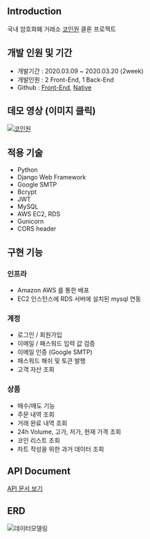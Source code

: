 ## Introduction
국내 암호화폐 거래소 [코인원](https://coinone.co.kr/) 클론 프로젝트

## 개발 인원 및 기간
- 개발기간 : 2020.03.09 ~ 2020.03.20 (2week)
- 개발인원 : 2 Front-End, 1 Back-End
- Github : [Front-End](https://github.com/wecode-bootcamp-korea/myfaketrip-frontend), [Native](https://github.com/wecode-bootcamp-korea/GoinOne-app)

## 데모 영상 (이미지 클릭)
[![코인원](https://img1.daumcdn.net/thumb/R1280x0/?scode=mtistory2&fname=https%3A%2F%2Fk.kakaocdn.net%2Fdn%2FMtQoF%2FbtqC228lqdH%2F3MkGNCb2xaHrDkE8VIVbQ0%2Fimg.png)](https://www.youtube.com/watch?v=54d8MrYExqI)

## 적용 기술
- Python
- Django Web Framework
- Google SMTP
- Bcrypt
- JWT
- MySQL
- AWS EC2, RDS
- Gunicorn
- CORS header

## 구현 기능
### 인프라
- Amazon AWS 를 통한 배포
- EC2 인스턴스에 RDS 서버에 설치된 mysql 연동

### 계정
- 로그인 / 회원가입
- 이메일 / 패스워드 입력 값 검증
- 이메일 인증 (Google SMTP)
- 패스워드 해쉬 및 토큰 발행
- 고객 자산 조회

### 상품
- 매수/매도 기능
- 주문 내역 조회
- 거래 완료 내역 조회
- 24h Volume, 고가, 저가, 현재 가격 조회
- 코인 리스트 조회
- 차트 작성을 위한 과거 데이터 조회

## API Document
[API 문서 보기](https://documenter.getpostman.com/view/10398819/SzS8s59w?version=latest)

## ERD
![데이터모델링](https://k.kakaocdn.net/dn/zBxIC/btqDf02CwaQ/rCG8klfkzKwOo6C0ZHKJKk/img.png)

